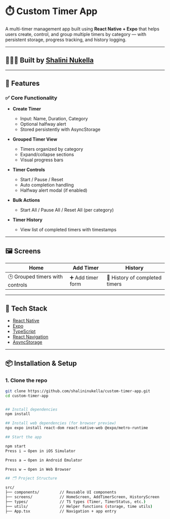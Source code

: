 # ⏱️ Custom Timer App

A multi-timer management app built using **React Native + Expo** that helps users create, control, and group multiple timers by category — with persistent storage, progress tracking, and history logging.

---

## 👩🏻‍💻 Built by [Shalini Nukella](https://github.com/shalininukella)

---

## 🚀 Features

### ✅ Core Functionality

- **Create Timer**

  - Input: Name, Duration, Category
  - Optional halfway alert
  - Stored persistently with AsyncStorage

- **Grouped Timer View**

  - Timers organized by category
  - Expand/collapse sections
  - Visual progress bars

- **Timer Controls**

  - Start / Pause / Reset
  - Auto completion handling
  - Halfway alert modal (if enabled)

- **Bulk Actions**

  - Start All / Pause All / Reset All (per category)

- **Timer History**
  - View list of completed timers with timestamps

---

## 🖼️ Screens

| Home                            | Add Timer         | History                        |
| ------------------------------- | ----------------- | ------------------------------ |
| 🕒 Grouped timers with controls | ➕ Add timer form | 📜 History of completed timers |

---

## 🧩 Tech Stack

- [React Native](https://reactnative.dev/)
- [Expo](https://expo.dev/)
- [TypeScript](https://www.typescriptlang.org/)
- [React Navigation](https://reactnavigation.org/)
- [AsyncStorage](https://react-native-async-storage.github.io/async-storage/)

---

## 📦 Installation & Setup

### 1. Clone the repo

```bash
git clone https://github.com/shalininukella/custom-timer-app.git
cd custom-timer-app


## Install dependencies
npm install

## Install web dependencies (for browser preview)
npx expo install react-dom react-native-web @expo/metro-runtime

## Start the app

npm start
Press i → Open in iOS Simulator

Press a → Open in Android Emulator

Press w → Open in Web Browser

## 🗂️ Project Structure

src/
├── components/         // Reusable UI components
├── screens/            // HomeScreen, AddTimerScreen, HistoryScreen
├── types/              // TS types (Timer, TimerStatus, etc.)
├── utils/              // Helper functions (storage, time utils)
├── App.tsx             // Navigation + app entry
```
